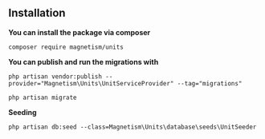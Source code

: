 
## Installation
**You can install the package via composer**

`composer require magnetism/units`



**You can publish and run the migrations with**

`php artisan vendor:publish --provider="Magnetism\Units\UnitServiceProvider" --tag="migrations"`

`php artisan migrate`



**Seeding**

`php artisan db:seed --class=Magnetism\Units\database\seeds\UnitSeeder`